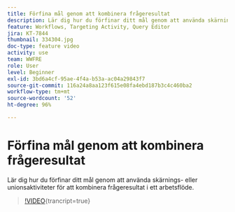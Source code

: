 ```yaml
---
title: Förfina mål genom att kombinera frågeresultat
description: Lär dig hur du förfinar ditt mål genom att använda skärnings- eller unionsaktiviteter för att kombinera frågeresultat i ett arbetsflöde.
feature: Workflows, Targeting Activity, Query Editor
jira: KT-7844
thumbnail: 334304.jpg
doc-type: feature video
activity: use
team: WWFRE
role: User
level: Beginner
exl-id: 3bd6a4cf-95ae-4f4a-b53a-ac04a29843f7
source-git-commit: 116a24a8aa123f615e08fa4ebd187b3c4c460ba2
workflow-type: tm+mt
source-wordcount: '52'
ht-degree: 96%

---
```


# Förfina mål genom att kombinera frågeresultat

Lär dig hur du förfinar ditt mål genom att använda skärnings- eller unionsaktiviteter för att kombinera frågeresultat i ett arbetsflöde.

>[!VIDEO](https://video.tv.adobe.com/v/334304?quality=12&learn=on){trancript=true}
